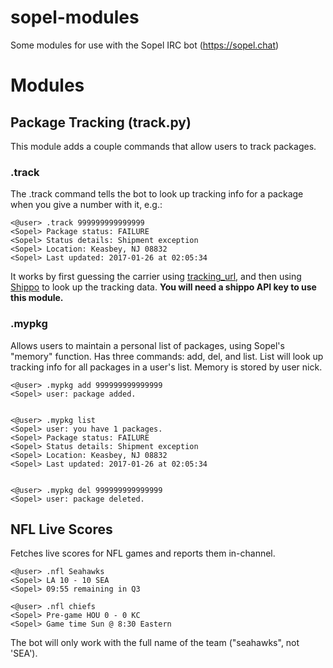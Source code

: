 # sopel-modules
Some modules for use with the Sopel IRC bot (https://sopel.chat)

# Modules

## Package Tracking (track.py)

This module adds a couple commands that allow users to track packages. 

### .track
The .track command tells the bot to look up tracking info for a package when you give a number with it, e.g.:

	<@user> .track 999999999999999
	<Sopel> Package status: FAILURE
	<Sopel> Status details: Shipment exception
	<Sopel> Location: Keasbey, NJ 08832
	<Sopel> Last updated: 2017-01-26 at 02:05:34

It works by first guessing the carrier using [tracking_url](https://pypi.python.org/pypi/tracking-url/0.0.2), and then using [Shippo](https://github.com/goshippo/shippo-python-client) to look up the tracking data. **You will need a shippo API key to use this module.**

### .mypkg
Allows users to maintain a personal list of packages, using Sopel's "memory" function. Has three commands: add, del, and list. List will look up tracking info for all packages in a user's list. Memory is stored by user nick.

	<@user> .mypkg add 999999999999999
	<Sopel> user: package added.


	<@user> .mypkg list
	<Sopel> user: you have 1 packages.
	<Sopel> Package status: FAILURE
	<Sopel> Status details: Shipment exception
	<Sopel> Location: Keasbey, NJ 08832
	<Sopel> Last updated: 2017-01-26 at 02:05:34


	<@user> .mypkg del 999999999999999
	<Sopel> user: package deleted.

## NFL Live Scores

Fetches live scores for NFL games and reports them in-channel.

	<@user> .nfl Seahawks
	<Sopel> LA 10 - 10 SEA
	<Sopel> 09:55 remaining in Q3

	<@user> .nfl chiefs
	<Sopel> Pre-game HOU 0 - 0 KC
	<Sopel> Game time Sun @ 8:30 Eastern

The bot will only work with the full name of the team ("seahawks", not 'SEA'). 